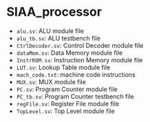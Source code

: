 # SIAA_processor

- `alu.sv`: ALU module file
- `alu_tb.sv`: ALU testbench file
- `CtrlDecoder.sv`: Control Decoder module file
- `dataMem.sv`: Data Memory module file
- `InstrROM.sv`: Instruction Memory module file
- `LUT.sv`: Lookup Table module file
- `mach_code.txt`: machine code instructions
- `MUX.sv`: MUX module file
- `PC.sv`: Program Counter module file
- `PC_tb.sv`: Program Counter testbench file
- `regFile.sv`: Register File module file
- `TopLevel.sv`: Top Level module file
